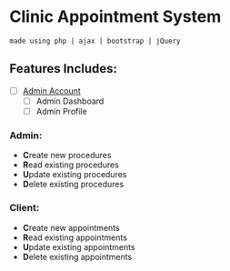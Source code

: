 # Clinic Appointment System
``made using php | ajax | bootstrap | jQuery``
## Features Includes:
- [ ] [Admin Account](#admin)
  - [ ] Admin Dashboard
  - [ ] Admin Profile
### Admin:
- **C**reate new procedures
- **R**ead existing procedures
- **U**pdate existing procedures
- **D**elete existing procedures
### Client:
- **C**reate new appointments
- **R**ead existing appointments
- **U**pdate existing appointments
- **D**elete existing appointments
